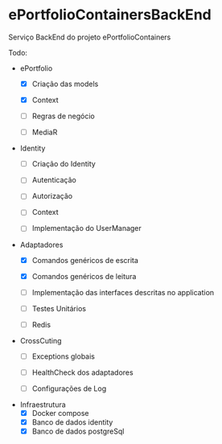 # ePortfolioContainersBackEnd
Serviço BackEnd do projeto ePortfolioContainers

Todo:
 - ePortfolio
   - [X] Criação das models
   - [X] Context
   - [ ] Regras de negócio
   - [ ] MediaR


 - Identity
    - [ ] Criação do Identity
    - [ ] Autenticação
    - [ ] Autorização
    - [ ] Context
    - [ ] Implementação do UserManager



 - Adaptadores
    - [X] Comandos genéricos de escrita
    - [X] Comandos genéricos de leitura
    - [ ] Implementação das interfaces descritas no application
    - [ ] Testes Unitários 
    - [ ] Redis


 - CrossCuting
   - [ ] Exceptions globais
   - [ ] HealthCheck dos adaptadores
   - [ ] Configurações de Log


- Infraestrutura 
  - [X] Docker compose
  - [X] Banco de dados identity
  - [X] Banco de dados postgreSql